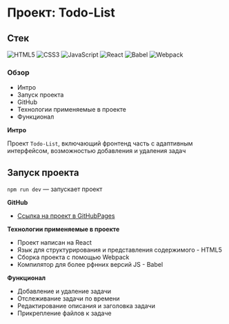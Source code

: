 # Проект: Todo-List

## Стек

![HTML5](https://img.shields.io/badge/-HTML5-4A4A4A?style=for-the-badge&logo=HTML5&logoColor=FF7600)
![CSS3](https://img.shields.io/badge/-CSS3-4A4A4A?style=for-the-badge&logo=CSS3&logoColor=5871CD)
![JavaScript](https://img.shields.io/badge/-JavaScript-4A4A4A?style=for-the-badge&logo=JavaScript&logoColor=FFE300)
![React](https://img.shields.io/badge/-React-4A4A4A?style=for-the-badge&logo=React&logoColor=73C6E5)
![Babel](https://img.shields.io/badge/-Babel-4A4A4A?style=for-the-badge&logo=Babel&logoColor=ECE922)
![Webpack](https://img.shields.io/badge/-Webpack-4A4A4A?style=for-the-badge&logo=Webpack&logoColor=73C6E5)

### Обзор

- Интро
- Запуск проекта
- GitHub
- Технологии применяемые в проекте
- Функционал

**Интро**

Проект `Todo-List`, включающий фронтенд часть с адаптивным интерфейсом, возможностью добавления и удаления задач

## Запуск проекта

`npm run dev` — запускает проект

**GitHub**

- [Ссылка на проект в GitHubPages](https://azizjp.github.io/todo-list/)

**Технологии применяемые в проекте**

- Проект написан на React
- Язык для структурирования и представления содержимого - HTML5
- Сборка проекта с помощью Webpack
- Компилятор для более рфнних версий JS - Babel

**Функционал**

- Добавление и удаление задачи
- Отслеживание задачи по времени
- Редактирование описания и заголовка задачи
- Прикрепление файлов к задаче
